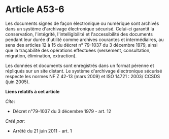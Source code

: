 # Article A53-6

Les documents signés de façon électronique ou numérique sont archivés dans un système d'archivage électronique sécurisé.
Celui-ci garantit la conservation, l'intégrité, l'intelligibilité et l'accessibilité des documents pendant leur durée
d'utilité comme archives courantes et intermédiaires, au sens des articles 12 à 15 du décret n° 79-1037 du 3 décembre 1979,
ainsi que la traçabilité des opérations effectuées (versement, consultation, migration, élimination, extraction). 

Les données et documents sont enregistrés dans un format pérenne et répliqués sur un site distant. Le système d'archivage
électronique sécurisé respecte les normes NF Z 42-13 (mars 2009) et ISO 14721 : 2003/ CCSDS (juin 2005).

**Liens relatifs à cet article**

_Cite_:

  - Décret n°79-1037 du 3 décembre 1979 - art. 12

_Créé par_:

  - Arrêté du 21 juin 2011 - art. 1
